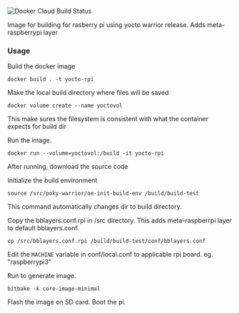 ![Docker Cloud Build Status](https://img.shields.io/docker/cloud/build/leosartaj/build-yocto-warrior)

Image for building for rasberry pi using yocto warrior release. Adds meta-raspberrypi layer

### Usage

Build the docker image

```
docker build . -t yocto-rpi
```

Make the local build directory where files will be saved

```
docker volume create --name yoctovol
```

This make sures the filesystem is consistent with
what the container expects for build dir

Run the image.

```
docker run --volume=yoctovol:/build -it yocto-rpi
```

After running, download the source code

Initialize the build environment

```
source /src/poky-warrior/oe-init-build-env /build/build-test
```

This command automatically changes dir to
build directory.

Copy the bblayers.conf.rpi in /src directory.  This adds meta-raspberrpi layer to default bblayers.conf.

```
cp /src/bblayers.conf.rpi /build/build-test/conf/bblayers.conf
```

Edit the ``MACHINE`` variable in conf/local.conf to applicable rpi board. eg. "raspberrypi3"

Run to generate image.

```
bitbake -k core-image-minimal
```

Flash the image on SD card. Boot the pi.

